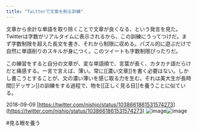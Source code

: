 ```yaml
---
title: "Twitterで文章を削る訓練"
---
```


文章から余計な単語を取り除くことで文章が良くなる、という発言を見た。Twitterは字数がリアルタイムに表示されるから、この訓練にうってつけだ。まず字数制限を超えた長文を書き、それから制限に収める。パズル的に遊ぶだけで自然に単語削りのスキルが身につく。このツイートも字数制限ぴったりだ。

この練習をすると自分の文章が、変な単語順で、言葉が長く、カタカナ語だらけだと痛感する。一言で言えば、薄い。常に[[濃い文章]]を書く必要はない。しかし書こうとすることが、文の濃い薄いを感じ取る力を生む。それは美大生が長時間[[デッサン]]の訓練をする過程で、物を[[正しく見る目]]を養うことに似ている。

2018-09-09
[https://twitter.com/nishio/status/1038661861531574273](https://twitter.com/nishio/status/1038661861531574273)
![image](https://gyazo.com/d047f42985b48b602a07bb29c7bfb0d1/thumb/1000)![image](https://gyazo.com/4e949f7de59dd361aaca430ce158b0a5/thumb/1000)


#見る眼を養う

